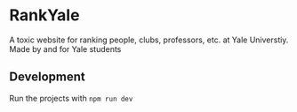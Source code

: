 # RankYale

A toxic website for ranking people, clubs, professors, etc. at Yale Universtiy. Made by and for Yale students

## Development

Run the projects with `npm run dev`